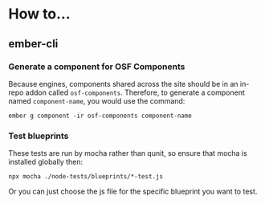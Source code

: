 # How to…

## ember-cli
### Generate a component for OSF Components
Because engines, components shared across the site should be in an in-repo addon called `osf-components`. Therefore, to generate a component named `component-name`, you would use the command:

`ember g component -ir osf-components component-name`

### Test blueprints
These tests are run by mocha rather than qunit, so ensure that mocha is installed globally then:

`npx mocha ./node-tests/blueprints/*-test.js`

Or you can just choose the js file for the specific blueprint you want to test.